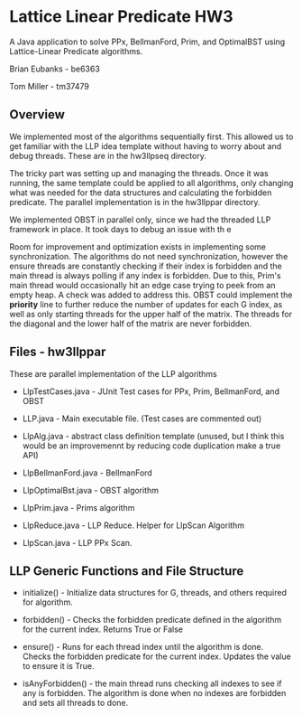 # Lattice Linear Predicate HW3
A Java application to solve PPx, BellmanFord, Prim, and OptimalBST using Lattice-Linear Predicate algorithms.

Brian Eubanks - be6363

Tom Miller - tm37479

## Overview

We implemented most of the algorithms sequentially first. This allowed us to get familiar with the LLP idea template without having to worry about and debug threads. These are in the hw3llpseq directory.

The tricky part was setting up and managing the threads. Once it was running, the same template could be applied to all algorithms, only changing what was needed for the data structures and calculating the forbidden predicate. The parallel implementation is in the hw3llppar directory.

We implemented OBST in parallel only, since we had the threaded LLP framework in place. It took days to debug an issue with th e

Room for improvement and optimization exists in implementing some synchronization. The algorithms do not need synchronization, however the ensure threads are constantly checking if their index is forbidden and the main thread is always polling if any index is forbidden. Due to this, Prim's main thread would occasionally hit an edge case trying to peek from an empty heap. A check was added to address this. OBST could implement the **priority** line to further reduce the number of updates for each G index, as well as only starting threads for the upper half of the matrix. The threads for the diagonal and the lower half of the matrix are never forbidden.


## Files - hw3llppar
These are parallel implementation of the LLP algorithms

 * LlpTestCases.java - JUnit Test cases for PPx, Prim, BellmanFord, and OBST
   
 * LLP.java  - Main executable file. (Test cases are commented out)
   
 * LlpAlg.java - abstract class definition template (unused, but I think this would be an improvemennt by reducing code duplication make a true API)

 * LlpBellmanFord.java - BellmanFord
   
 * LlpOptimalBst.java - OBST algorithm

 * LlpPrim.java - Prims algorithm

 * LlpReduce.java - LLP Reduce. Helper for LlpScan Algorithm

 * LlpScan.java - LLP PPx Scan. 


## LLP Generic Functions and File Structure

 * initialize() - Initialize data structures for G, threads, and others required for algorithm.
 * forbidden() - Checks the forbidden predicate defined in the algorithm for the current index. Returns True or False
 * ensure() - Runs for each thread index until the algorithm is done. Checks the forbidden predicate for the current index. Updates the value to ensure it is True.

 * isAnyForbidden() - the main thread runs checking all indexes to see if any is forbidden. The algorithm is done when no indexes are forbidden and sets all threads to done.
   



